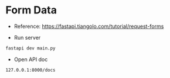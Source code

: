 # Form Data

- Reference: https://fastapi.tiangolo.com/tutorial/request-forms

- Run server

```bash
fastapi dev main.py
```

- Open API doc

```bash
127.0.0.1:8000/docs
```
